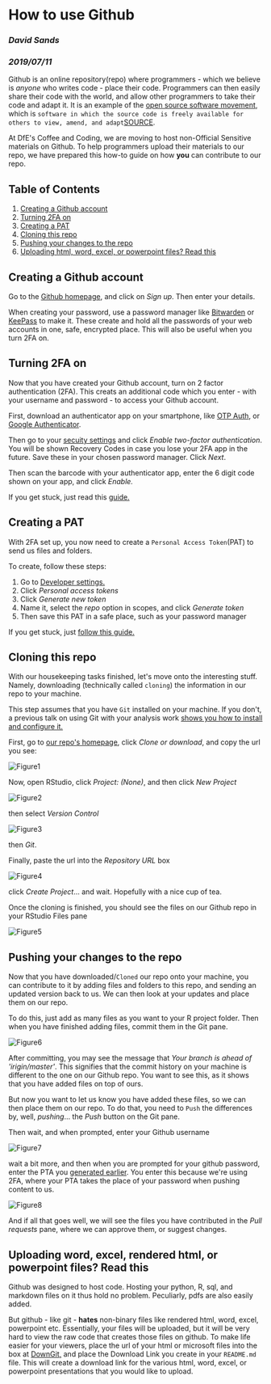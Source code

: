 # How to use Github

### _David Sands_
### _2019/07/11_

Github is an online repository(repo) where programmers - which we believe is _anyone_ who writes code - place their code. Programmers can then easily share their code with the world, and allow other programmers to take their code and adapt it. It is an example of the [open source software movement](https://en.wikipedia.org/wiki/Open-source-software_movement), which is `software in which the source code is freely available for others to view, amend, and adapt`[SOURCE](http://www.infotoday.com/it/oct01/poynder.htm). 

At DfE's Coffee and Coding, we are moving to host non-Official Sensitive materials on Github. To help programmers upload their materials to our repo, we have prepared this how-to guide on how **you** can contribute to our repo. 

## Table of Contents

 1. [Creating a Github account](#tag1) 
 2. [Turning 2FA on](#tag2)
 3. [Creating a PAT](#tag3)
 4. [Cloning this repo](#tag4)
 5. [Pushing your changes to the repo](#tag5)
 6. [Uploading html, word, excel, or powerpoint files? Read this](#tag6)
 
## Creating a Github account <a class="anchor" id = "tag1"></a>

Go to the [Github homepage](https://github.com), and click on _Sign up_. Then enter your details. 

When creating your password, use a password manager like [Bitwarden](https://bitwarden.com/) or [KeePass](https://keepass.info/) to make it. These create and hold all the passwords of your web accounts in one, safe, encrypted place. This will also be useful when you turn 2FA on.

## Turning 2FA on <a class="anchor" id = "tag2"></a>

Now that you have created your Github account, turn on 2 factor authentication (2FA). This creats an additional code which you enter - with your username and password - to access your Github account. 

First, download an authenticator app on your smartphone, like [OTP Auth](https://apps.apple.com/us/app/otp-auth/id659877384), or [Google Authenticator](https://play.google.com/store/apps/details?id=com.google.android.apps.authenticator2&hl=en_us).

Then go to your [secuity settings](https://github.com/settings/security) and click _Enable two-factor authentication_. You will be shown Recovery Codes in case you lose your 2FA app in the future. Save these in your chosen password manager. Click _Next_.  

Then scan the barcode with your authenticator app, enter the 6 digit code shown on your app, and click _Enable._ 

If you get stuck, just read this [guide.](https://help.github.com/en/articles/configuring-two-factor-authentication)

## Creating a PAT <a class="anchor" id = "tag3"></a>

With 2FA set up, you now need to create a `Personal Access Token`(PAT) to send us files and folders. 

To create, follow these steps:

 1. Go to [Developer settings.](https://github.com/settings/apps)
 2. Click _Personal access tokens_
 3. Click _Generate new token_
 4. Name it, select the _repo_ option in scopes, and click _Generate token_
 5. Then save this PAT in a safe place, such as your password manager

If you get stuck, just [follow this guide.](https://help.github.com/en/articles/creating-a-personal-access-token-for-the-command-line)

## Cloning this repo <a class="anchor" id = "tag4"></a>

With our housekeeping tasks finished, let's move onto the interesting stuff. Namely, downloading (technically called `cloning`) the information in our repo to your machine. 

This step assumes that you have `Git` installed on your machine. If you don't, a previous talk on using Git with your analysis work [shows you how to install and configure it.](https://github.com/dfe-analytical-services/coffee-and-coding/tree/master/20190220_gooey-git_sandsy)

First, go to [our repo's homepage](https://github.com/dfe-analytical-services/coffee-and-coding), click _Clone or download_, and copy the url you see:

![Figure1](https://github.com/dfe-analytical-services/coffee-and-coding/blob/master/images/01.PNG)

Now, open RStudio, click _Project: (None)_, and then click _New Project_

![Figure2](https://github.com/dfe-analytical-services/coffee-and-coding/blob/master/images/02.PNG)

then select _Version Control_ 

![Figure3](https://github.com/dfe-analytical-services/coffee-and-coding/blob/master/images/03.PNG)

then _Git_. 

Finally, paste the url into the _Repository URL_ box 

![Figure4](https://github.com/dfe-analytical-services/coffee-and-coding/blob/master/images/04.PNG)

click _Create Project_... and wait. Hopefully with a nice cup of tea. 

Once the cloning is finished, you should see the files on our Github repo in your RStudio Files pane 

![Figure5](https://github.com/dfe-analytical-services/coffee-and-coding/blob/master/images/05.PNG)

## Pushing your changes to the repo <a class="anchor" id = "tag5"></a>

Now that you have downloaded/`Cloned` our repo onto your machine, you can contribute to it by adding files and folders to this repo, and sending an updated version back to us. We can then look at your updates and place them on our repo. 

To do this, just add as many files as you want to your R project folder. Then when you have finished adding files, commit them in the Git pane. 

![Figure6](https://github.com/dfe-analytical-services/coffee-and-coding/blob/master/images/06.PNG)

After committing, you may see the message that _Your branch is ahead of 'irigin/master'_. This signifies that the commit history on your machine is different to the one on our Github repo. You want to see this, as it shows that you have added files on top of ours. 

But now you want to let us know you have added these files, so we can then place them on our repo. To do that, you need to `Push` the differences by, well, _pushing_... the _Push_ button on the Git pane. 

Then wait, and when prompted, enter your Github username

![Figure7](https://github.com/dfe-analytical-services/coffee-and-coding/blob/master/images/07.PNG)

wait a bit more, and then when you are prompted for your github password, enter the PTA you [generated earlier](#tag3). You enter this because we're using 2FA, where your PTA takes the place of your password when pushing content to us.  

![Figure8](https://github.com/dfe-analytical-services/coffee-and-coding/blob/master/images/08.PNG)

And if all that goes well, we will see the files you have contributed in the _Pull requests_ pane, where we can approve them, or suggest changes. 

## Uploading word, excel, rendered html, or powerpoint files? Read this <a class="anchor" id = "tag6"></a>

Github was designed to host code. Hosting your python, R, sql, and markdown files on it thus hold no problem. Peculiarly, pdfs are also easily added. 

But github - like git - **hates** non-binary files like rendered html, word, excel, powerpoint etc. Essentially, your files will be uploaded, but it will be very hard to view the raw code that creates those files on github. To make life easier for your viewers, place the url of your html or microsoft files into the box at [DownGit,](https://minhaskamal.github.io/DownGit/#/home) and place the Download Link you create in your `README.md` file. This will create a download link for the various html, word, excel, or powerpoint presentations that you would like to upload. 








